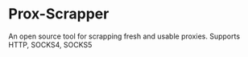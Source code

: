 # Prox-Scrapper
An open source tool for scrapping fresh and usable proxies. Supports HTTP, SOCKS4, SOCKS5
